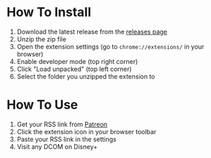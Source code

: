 # How To Install

1. Download the latest release from the [releases page](https://github.com/MogulMoves/yard-dcom/releases)
2. Unzip the zip file
3. Open the extension settings (go to `chrome://extensions/` in your browser)
4. Enable developer mode (top right corner)
5. Click "Load unpacked" (top left corner)
6. Select the folder you unzipped the extension to

# How To Use

1. Get your RSS link from [Patreon](https://www.patreon.com/c/theyard/membership)
2. Click the extension icon in your browser toolbar
3. Paste your RSS link in the settings
4. Visit any DCOM on Disney+
